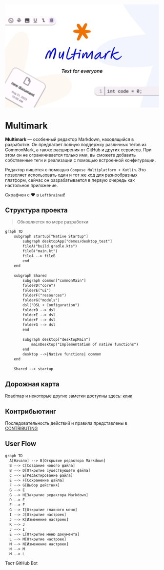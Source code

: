 ![Баннер проекта](images/Banner.png)

# Multimark

**Multimark** — особенный редактор Markdown, находящийся в разработке. Он предлагает полную поддержку различных
тегов из CommonMark, а также расширения от GitHub и других сервисов. При этом он не ограничивается
только ими, вы сможете добавить собственные теги и реализации с помощью встроенной конфигурации.

Редактор пишется с помощью `Compose Multiplatform + Kotlin`. Это позволяет использовать один и тот
же код для разнообразных платформ, сейчас он разрабатывается в первую очередь как настольное
приложение.

Скрафчен с :heart: в `Leftbrained`!

[comment]: <> (Необходимо обновлять по степени изменения во время разработки)

## Структура проекта

> Обновляется по мере разработки

```mermaid
graph TD
    subgraph startup["Native Startup"]
        subgraph desktopApp["demos/desktop_test"]
        fileA("build.gradle.kts")
        fileB("main.kt")
        fileA --> fileB
        end
    end

    subgraph Shared
        subgraph common["commonMain"]
        folderD("core")
        folderE("ui")
        folderF("resources")
        folderG("models")
        dsl("DSL + Configuration")
        folderD --> dsl
        folderE --> dsl
        folderF --> dsl
        folderG --> dsl
        end

        subgraph desktop["desktopMain"]
            mainDesktop("Implementation of native functions")
        end
        desktop -->|Native functions| common 
    end

    Shared --> startup
```

## Дорожная карта

Roadmap и некоторые другие заметки доступны здесь: [клик](roadmap.md)

## Контрибьютинг

Последовательность действий и правила представлены в [CONTRIBUTING](CONTRIBUTING.md)

## User Flow

```mermaid
graph TD
  A[Начало] --> B[Открытие редактора Markdown]
  B --> C[Создание нового файла]
  B --> D[Открытие существующего файла]
  C --> E[Редактирование файла]
  E --> F[Сохранение файла]
  F --> G[Выбор действия]
  G --> E
  G --> H[Закрытие редактора Markdown]
  D --> E
  E --> F
  G --> I[Открытие главного меню]
  I --> J[Открытие настроек]
  J --> K[Изменение настроек]
  K --> J
  J --> I
  E --> L[Открытие меню документа]
  L --> M[Открытие настроек]
  M --> N[Изменение настроек]
  N --> M
  M --> L
```

Тест GitHub Bot

